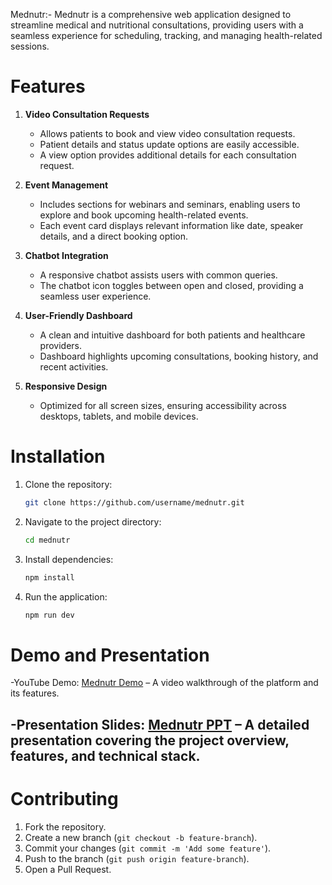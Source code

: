 Mednutr:-
Mednutr is a comprehensive web application designed to streamline medical and nutritional consultations, providing users with a seamless experience for scheduling, tracking, and managing health-related sessions.

# Features

1. **Video Consultation Requests**
   - Allows patients to book and view video consultation requests.
   - Patient details and status update options are easily accessible.
   - A view option provides additional details for each consultation request.

2. **Event Management**
   - Includes sections for webinars and seminars, enabling users to explore and book upcoming health-related events.
   - Each event card displays relevant information like date, speaker details, and a direct booking option.

3. **Chatbot Integration**
   - A responsive chatbot assists users with common queries.
   - The chatbot icon toggles between open and closed, providing a seamless user experience.

4. **User-Friendly Dashboard**
   - A clean and intuitive dashboard for both patients and healthcare providers.
   - Dashboard highlights upcoming consultations, booking history, and recent activities.

5. **Responsive Design**
   - Optimized for all screen sizes, ensuring accessibility across desktops, tablets, and mobile devices.


# Installation

1. Clone the repository:
   ```bash
   git clone https://github.com/username/mednutr.git
   ```

2. Navigate to the project directory:
   ```bash
   cd mednutr
   ```

3. Install dependencies:
   ```bash
   npm install
   ```

4. Run the application:
   ```bash
   npm run dev
   ```

# Demo and Presentation

-YouTube Demo: [Mednutr Demo]() – A video walkthrough of the platform and its features.

-Presentation Slides: [Mednutr PPT](https://mednutr.my.canva.site/your-paragraph-text) – A detailed presentation covering the project overview, features, and technical stack.
---

# Contributing

1. Fork the repository.
2. Create a new branch (`git checkout -b feature-branch`).
3. Commit your changes (`git commit -m 'Add some feature'`).
4. Push to the branch (`git push origin feature-branch`).
5. Open a Pull Request.

